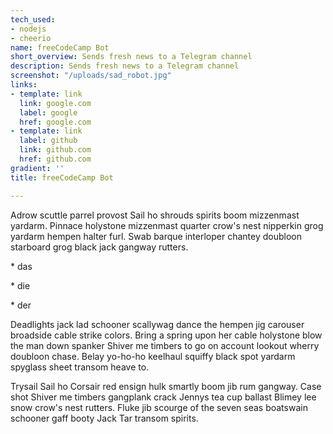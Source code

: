 ```yaml
---
tech_used:
- nodejs
- cheerio
name: freeCodeCamp Bot
short_overview: Sends fresh news to a Telegram channel
description: Sends fresh news to a Telegram channel
screenshot: "/uploads/sad_robot.jpg"
links:
- template: link
  link: google.com
  label: google
  href: google.com
- template: link
  label: github
  link: github.com
  href: github.com
gradient: ''
title: freeCodeCamp Bot

---
```

Adrow scuttle parrel provost Sail ho shrouds spirits boom mizzenmast yardarm. Pinnace holystone mizzenmast quarter crow's nest nipperkin grog yardarm hempen halter furl. Swab barque interloper chantey doubloon starboard grog black jack gangway rutters.

\* das

\* die

\* der

Deadlights jack lad schooner scallywag dance the hempen jig carouser broadside cable strike colors. Bring a spring upon her cable holystone blow the man down spanker Shiver me timbers to go on account lookout wherry doubloon chase. Belay yo-ho-ho keelhaul squiffy black spot yardarm spyglass sheet transom heave to.

Trysail Sail ho Corsair red ensign hulk smartly boom jib rum gangway. Case shot Shiver me timbers gangplank crack Jennys tea cup ballast Blimey lee snow crow's nest rutters. Fluke jib scourge of the seven seas boatswain schooner gaff booty Jack Tar transom spirits.